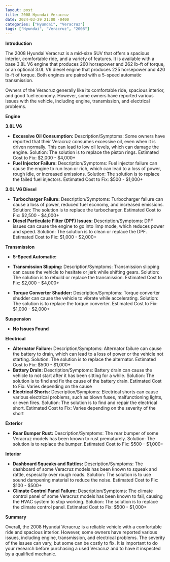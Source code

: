 ```yaml
---
layout: post
title: 2008 Hyundai Veracruz
date: 2024-03-29 21:00 -0400
categories: ["Hyundai", "Veracruz"]
tags: ["Hyundai", "Veracruz", "2008"]
---
```

**Introduction**

The 2008 Hyundai Veracruz is a mid-size SUV that offers a spacious interior, comfortable ride, and a variety of features. It is available with a base 3.8L V6 engine that produces 260 horsepower and 262 lb-ft of torque, or an optional 3.0L V6 diesel engine that produces 225 horsepower and 420 lb-ft of torque. Both engines are paired with a 5-speed automatic transmission.

Owners of the Veracruz generally like its comfortable ride, spacious interior, and good fuel economy. However, some owners have reported various issues with the vehicle, including engine, transmission, and electrical problems.

**Engine**

**3.8L V6**

* **Excessive Oil Consumption:** Description/Symptoms: Some owners have reported that their Veracruz consumes excessive oil, even when it is driven normally. This can lead to low oil levels, which can damage the engine. Solution: The solution is to replace the piston rings. Estimated Cost to Fix: $2,000 - $4,000+
* **Fuel Injector Failure:** Description/Symptoms: Fuel injector failure can cause the engine to run lean or rich, which can lead to a loss of power, rough idle, or increased emissions. Solution: The solution is to replace the failed fuel injectors. Estimated Cost to Fix: $500 - $1,000+

**3.0L V6 Diesel**

* **Turbocharger Failure:** Description/Symptoms: Turbocharger failure can cause a loss of power, reduced fuel economy, and increased emissions. Solution: The solution is to replace the turbocharger. Estimated Cost to Fix: $2,500 - $4,000+
* **Diesel Particulate Filter (DPF) Issues:** Description/Symptoms: DPF issues can cause the engine to go into limp mode, which reduces power and speed. Solution: The solution is to clean or replace the DPF. Estimated Cost to Fix: $1,000 - $2,000+

**Transmission**

* **5-Speed Automatic:**

* **Transmission Slipping:** Description/Symptoms: Transmission slipping can cause the vehicle to hesitate or jerk while shifting gears. Solution: The solution is to rebuild or replace the transmission. Estimated Cost to Fix: $2,000 - $4,000+
* **Torque Converter Shudder:** Description/Symptoms: Torque converter shudder can cause the vehicle to vibrate while accelerating. Solution: The solution is to replace the torque converter. Estimated Cost to Fix: $1,000 - $2,000+

**Suspension**

* **No Issues Found**

**Electrical**

* **Alternator Failure:** Description/Symptoms: Alternator failure can cause the battery to drain, which can lead to a loss of power or the vehicle not starting. Solution: The solution is to replace the alternator. Estimated Cost to Fix: $500 - $1,000+
* **Battery Drain:** Description/Symptoms: Battery drain can cause the vehicle to not start after it has been sitting for a while. Solution: The solution is to find and fix the cause of the battery drain. Estimated Cost to Fix: Varies depending on the cause
* **Electrical Shorts:** Description/Symptoms: Electrical shorts can cause various electrical problems, such as blown fuses, malfunctioning lights, or even fires. Solution: The solution is to find and repair the electrical short. Estimated Cost to Fix: Varies depending on the severity of the short

**Exterior**

* **Rear Bumper Rust:** Description/Symptoms: The rear bumper of some Veracruz models has been known to rust prematurely. Solution: The solution is to replace the bumper. Estimated Cost to Fix: $500 - $1,000+

**Interior**

* **Dashboard Squeaks and Rattles:** Description/Symptoms: The dashboard of some Veracruz models has been known to squeak and rattle, especially over rough roads. Solution: The solution is to use sound dampening material to reduce the noise. Estimated Cost to Fix: $100 - $500+
* **Climate Control Panel Failure:** Description/Symptoms: The climate control panel of some Veracruz models has been known to fail, causing the HVAC system to stop working. Solution: The solution is to replace the climate control panel. Estimated Cost to Fix: $500 - $1,000+

**Summary**

Overall, the 2008 Hyundai Veracruz is a reliable vehicle with a comfortable ride and spacious interior. However, some owners have reported various issues, including engine, transmission, and electrical problems. The severity of the issues can vary, but some can be costly to fix. It is important to do your research before purchasing a used Veracruz and to have it inspected by a qualified mechanic.
